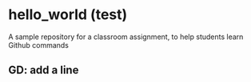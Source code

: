# hello_world (test)

A sample repository for a classroom assignment, to help students learn Github commands

## GD: add a line
